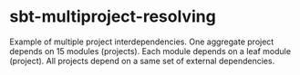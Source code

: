 sbt-multiproject-resolving
==========================

Example of multiple project interdependencies.
One aggregate project depends on 15 modules (projects).
Each module depends on a leaf module (project).
All projects depend on a same set of external dependencies.
